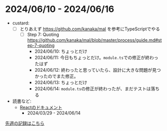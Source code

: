 # 2024/06/10 - 2024/06/16

- custard:
    - [ ] とりあえず <https://github.com/kanaka/mal> を参考にTypeScriptでやる
        - [ ] Step 7: Quoting <https://github.com/kanaka/mal/blob/master/process/guide.md#step-7-quoting>
            - 2024/06/10: ちょっとだけ
            - 2024/06/11: 今日もちょっとだけ。`module.ts`での修正が終わったはず
            - 2024/06/12: 終わったと思っていたら、設計に大きな問題が見つかったのでまた修正。
            - 2024/06/13: ちょっとだけ
            - 2024/06/14: `module.ts`の修正が終わったが、まだテストは落ちる
- 読書など:
    - [Reactのドキュメント](https://ja.react.dev/learn)
        - 2024/03/29 - 2024/06/14

[先週の記録はこちら](https://github.com/igrep/daily-commits/blob/fa254c62b5b7427587327045b79d36e2afe33795/yesterday.md)
